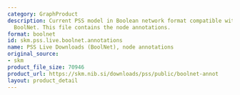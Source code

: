 ```yaml
---
category: GraphProduct
description: Current PSS model in Boolean network format compatible with BoolDog and
  BoolNet. This file contains the node annotations.
format: boolnet
id: skm.pss.live.boolnet.annotations
name: PSS Live Downloads (BoolNet), node annotations
original_source:
- skm
product_file_size: 70946
product_url: https://skm.nib.si/downloads/pss/public/boolnet-annot
layout: product_detail
---
```

